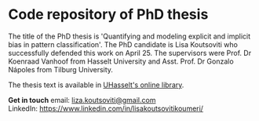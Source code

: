 # Code repository of PhD thesis

The title of the PhD thesis is 'Quantifying and modeling explicit and implicit bias in pattern classification'. The PhD candidate is Lisa Koutsoviti who successfully defended this work on April 25. The supervisors were Prof. Dr Koenraad Vanhoof from Hasselt University and Asst. Prof. Dr Gonzalo Nápoles from Tilburg University.

The thesis text is available in [UHasselt's online library](https://documentserver.uhasselt.be/handle/1942/45992). 

**Get in touch**
email: liza.koutsoviti@gmail.com  
LinkedIn: https://www.linkedin.com/in/lisakoutsovitikoumeri/
